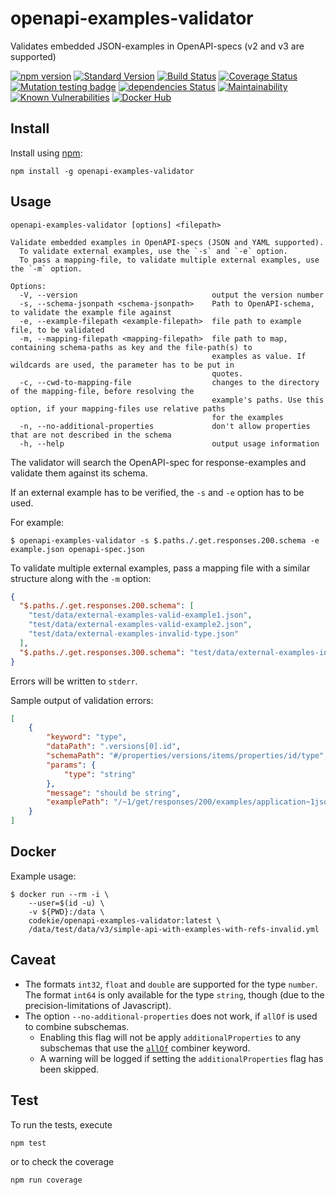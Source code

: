 openapi-examples-validator
==========================

Validates embedded JSON-examples in OpenAPI-specs (v2 and v3 are supported)

[![npm version](https://badge.fury.io/js/openapi-examples-validator.svg)](https://badge.fury.io/js/openapi-examples-validator)
[![Standard Version](https://img.shields.io/badge/release-standard%20version-brightgreen.svg)](https://github.com/conventional-changelog/standard-version)
[![Build Status](https://travis-ci.org/codekie/openapi-examples-validator.svg?branch=master)](https://travis-ci.org/codekie/openapi-examples-validator)
[![Coverage Status](https://coveralls.io/repos/github/codekie/openapi-examples-validator/badge.svg?branch=master)](https://coveralls.io/github/codekie/openapi-examples-validator?branch=master)
[![Mutation testing badge](https://badge.stryker-mutator.io/github.com/codekie/openapi-examples-validator/master)](https://stryker-mutator.github.io)
[![dependencies Status](https://david-dm.org/codekie/openapi-examples-validator/status.svg)](https://david-dm.org/codekie/openapi-examples-validator)
[![Maintainability](https://api.codeclimate.com/v1/badges/5094f6ac7754e5a18b1b/maintainability)](https://codeclimate.com/github/codekie/openapi-examples-validator/maintainability)
[![Known Vulnerabilities](https://snyk.io/test/github/codekie/openapi-examples-validator/badge.svg)](https://snyk.io/test/github/codekie/openapi-examples-validator)
[![Docker Hub](https://img.shields.io/badge/docker-ready-blue.svg)](https://hub.docker.com/r/codekie/openapi-examples-validator)

Install
-------

Install using [npm](https://docs.npmjs.com/getting-started/what-is-npm):

    npm install -g openapi-examples-validator

Usage
-----

```
openapi-examples-validator [options] <filepath>

Validate embedded examples in OpenAPI-specs (JSON and YAML supported).
  To validate external examples, use the `-s` and `-e` option.
  To pass a mapping-file, to validate multiple external examples, use the `-m` option.

Options:
  -V, --version                              output the version number
  -s, --schema-jsonpath <schema-jsonpath>    Path to OpenAPI-schema, to validate the example file against
  -e, --example-filepath <example-filepath>  file path to example file, to be validated
  -m, --mapping-filepath <mapping-filepath>  file path to map, containing schema-paths as key and the file-path(s) to
                                             examples as value. If wildcards are used, the parameter has to be put in
                                             quotes.
  -c, --cwd-to-mapping-file                  changes to the directory of the mapping-file, before resolving the
                                             example's paths. Use this option, if your mapping-files use relative paths
                                             for the examples
  -n, --no-additional-properties             don't allow properties that are not described in the schema
  -h, --help                                 output usage information
````

The validator will search the OpenAPI-spec for response-examples and validate them against its schema.

If an external example has to be verified, the `-s` and `-e` option has to be used.

For example:

```
$ openapi-examples-validator -s $.paths./.get.responses.200.schema -e example.json openapi-spec.json
```

To validate multiple external examples, pass a mapping file with a similar structure along with the `-m` option:

```json
{
  "$.paths./.get.responses.200.schema": [
    "test/data/external-examples-valid-example1.json",
    "test/data/external-examples-valid-example2.json",
    "test/data/external-examples-invalid-type.json"
  ],
  "$.paths./.get.responses.300.schema": "test/data/external-examples-invalid-missing-link.json"
}
```

Errors will be written to `stderr`.

Sample output of validation errors:

```json
[
    {
        "keyword": "type",
        "dataPath": ".versions[0].id",
        "schemaPath": "#/properties/versions/items/properties/id/type",
        "params": {
            "type": "string"
        },
        "message": "should be string",
        "examplePath": "/~1/get/responses/200/examples/application~1json"
    }
]
```

Docker
------

Example usage:

```shell
$ docker run --rm -i \
    --user=$(id -u) \
    -v ${PWD}:/data \
    codekie/openapi-examples-validator:latest \
    /data/test/data/v3/simple-api-with-examples-with-refs-invalid.yml
```

Caveat
------

- The formats `int32`, `float` and `double` are supported for the type `number`. The format `int64` is only available
  for the type `string`, though (due to the precision-limitations of Javascript).
- The option `--no-additional-properties` does not work, if `allOf` is used to combine subschemas.
  - Enabling this flag will not be apply `additionalProperties` to any subschemas that use the
    [`allOf`](https://json-schema.org/understanding-json-schema/reference/combining.html) combiner keyword.
  - A warning will be logged if setting the `additionalProperties` flag has been skipped.

Test
----

To run the tests, execute

    npm test

or to check the coverage

    npm run coverage
